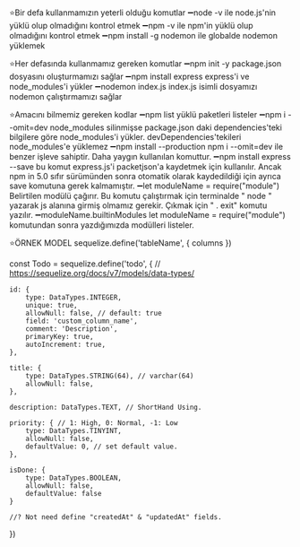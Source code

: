 
⭐Bir defa kullanmamızın yeterli olduğu komutlar
    ➖node -v ile node.js'nin yüklü olup olmadığını kontrol etmek
    ➖npm -v ile npm'in yüklü olup olmadığını kontrol etmek
    ➖npm install -g nodemon ile globalde nodemon yüklemek

⭐Her defasında kullanmamız gereken komutlar
    ➖npm init -y package.json dosyasını oluşturmamızı sağlar
    ➖npm install express express'i ve node_modules'i  yükler
    ➖nodemon index.js  index.js isimli dosyamızı nodemon çalıştırmamızı sağlar

⭐Amacını bilmemiz gereken kodlar
    ➖npm list yüklü paketleri listeler
    ➖npm i --omit=dev node_modules silinmişse package.json daki dependencies'teki bilgilere göre node_modules'i yükler. devDependencies'tekileri node_modules'e yüklemez
    ➖npm install --production  npm i --omit=dev ile benzer işleve sahiptir. Daha yaygın kullanılan komuttur.
    ➖npm install express --save bu komut express.js'i packetjson'a kaydetmek için kullanılır. Ancak npm in 5.0 sıfır sürümünden sonra otomatik olarak kaydedildiği için ayrıca    save komutuna gerek kalmamıştır.
    ➖let moduleName = require("module") Belirtilen modülü çağırır. Bu komutu çalıştırmak için terminalde "  node   " yazarak js alanına girmiş olmamız gerekir. Çıkmak için  "  .   exit" komutu yazılır.
    ➖moduleName.builtinModules  let moduleName = require("module") komutundan sonra yazdığımızda modülleri listeler. 


⭐ÖRNEK MODEL
sequelize.define('tableName', { columns })

const Todo = sequelize.define('todo', {
    // https://sequelize.org/docs/v7/models/data-types/

    id: {
        type: DataTypes.INTEGER,
        unique: true,
        allowNull: false, // default: true
        field: 'custom_column_name',
        comment: 'Description',
        primaryKey: true,
        autoIncrement: true,
    },
    
    title: {
        type: DataTypes.STRING(64), // varchar(64)
        allowNull: false,
    },
    
    description: DataTypes.TEXT, // ShortHand Using.
    
    priority: { // 1: High, 0: Normal, -1: Low
        type: DataTypes.TINYINT,
        allowNull: false,
        defaultValue: 0, // set default value.
    },
    
    isDone: {
        type: DataTypes.BOOLEAN,
        allowNull: false,
        defaultValue: false
    }
    
    //? Not need define "createdAt" & "updatedAt" fields.
})


